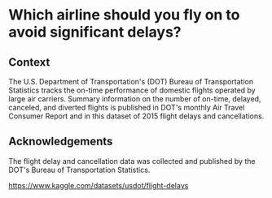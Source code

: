 # Which airline should you fly on to avoid significant delays?

## Context
The U.S. Department of Transportation's (DOT) Bureau of Transportation Statistics tracks the on-time performance of domestic flights operated by large air carriers. Summary information on the number of on-time, delayed, canceled, and diverted flights is published in DOT's monthly Air Travel Consumer Report and in this dataset of 2015 flight delays and cancellations.

## Acknowledgements
The flight delay and cancellation data was collected and published by the DOT's Bureau of Transportation Statistics.

https://www.kaggle.com/datasets/usdot/flight-delays
